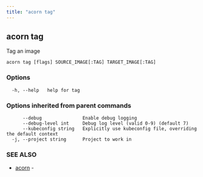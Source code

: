 ```yaml
---
title: "acorn tag"
---
```

## acorn tag

Tag an image

```
acorn tag [flags] SOURCE_IMAGE[:TAG] TARGET_IMAGE[:TAG]
```

### Options

```
  -h, --help   help for tag
```

### Options inherited from parent commands

```
      --debug               Enable debug logging
      --debug-level int     Debug log level (valid 0-9) (default 7)
      --kubeconfig string   Explicitly use kubeconfig file, overriding the default context
  -j, --project string      Project to work in
```

### SEE ALSO

* [acorn](acorn.md)	 - 

